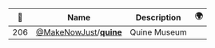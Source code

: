 |:star2: | Name | Description | 🌍|
|---|---|---|---|
|206|[@MakeNowJust](https://github.com/MakeNowJust)/[**quine**](https://github.com/MakeNowJust/quine)|Quine Museum||

